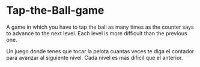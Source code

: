 # Tap-the-Ball-game

A game in which you have to tap the ball as many times as the counter says to advance to the next level. Each level is more difficult than the previous one.

Un juego donde tenes que tocar la pelota cuantas veces te diga el contador para avanzar al siguiente nivel. Cada nivel es más dificil que el anterior.

